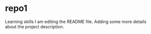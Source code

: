 # repo1
Learning skills
I am editing the README file. Adding some more details about the project description.
